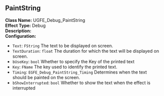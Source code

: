 ## PaintString
**Class Name:** UGFE_Debug_PaintString \
**Effect Type:** Debug \
**Description:**  \
**Configuration:**
- `Text`: `FString`
	The text to be displayed on screen.
- `TextDuration`: `float`
	The duration for which the text will be displayed on screen.
- `bUseKey`: `bool`
	Whether to specify the Key of the printed text
- `Key`: `FName`
	The key used to identify the printed text.
- `Timing`: `EGFE_Debug_PaintString_Timing`
	Determines when the text should be painted on the screen.
- `bShowInterrupted`: `bool`
	Whether to show the text when the effect is interrupted


